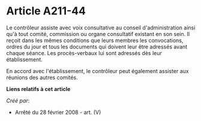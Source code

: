 # Article A211-44

Le contrôleur assiste avec voix consultative au conseil d'administration ainsi qu'à tout comité, commission ou organe
consultatif existant en son sein. Il reçoit dans les mêmes conditions que leurs membres les convocations, ordres du jour et
tous les documents qui doivent leur être adressés avant chaque séance. Les procès-verbaux lui sont adressés dès leur
établissement.

En accord avec l'établissement, le contrôleur peut également assister aux réunions des autres comités.

**Liens relatifs à cet article**

_Créé par_:

  - Arrêté du 28 février 2008 - art. (V)

